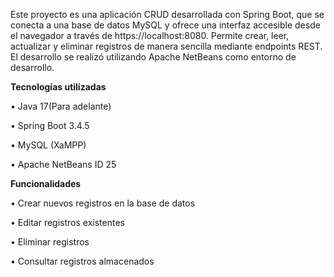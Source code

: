 Este proyecto es una aplicación CRUD desarrollada con Spring Boot, que se conecta a una base de datos MySQL y ofrece una interfaz accesible desde el navegador a través de https://localhost:8080.
Permite crear, leer, actualizar y eliminar registros de manera sencilla mediante endpoints REST.
El desarrollo se realizó utilizando Apache NetBeans como entorno de desarrollo.

**Tecnologías utilizadas**

• Java 17(Para adelante)

• Spring Boot 3.4.5

• MySQL (XaMPP)

• Apache NetBeans ID 25


**Funcionalidades**

• Crear nuevos registros en la base de datos

• Editar registros existentes

• Eliminar registros

• Consultar registros almacenados
